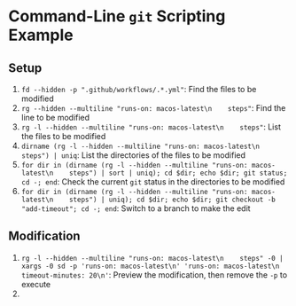 # Command-Line `git` Scripting Example

## Setup

1. `fd --hidden -p ".github/workflows/.*.yml"`: Find the files to be modified
2. `rg --hidden --multiline "runs-on: macos-latest\n    steps"`: Find the line to be modified
3. `rg -l --hidden --multiline "runs-on: macos-latest\n    steps"`: List the files to be modified
4. `dirname (rg -l --hidden --multiline "runs-on: macos-latest\n    steps") | uniq`: List the directories of the files to be modified
5. `for dir in (dirname (rg -l --hidden --multiline "runs-on: macos-latest\n    steps") | sort | uniq); cd $dir; echo $dir; git status; cd -; end`: Check the current `git` status in the directories to be modified
6. `for dir in (dirname (rg -l --hidden --multiline "runs-on: macos-latest\n    steps") | uniq); cd $dir; echo $dir; git checkout -b "add-timeout"; cd -; end`: Switch to a branch to make the edit

## Modification

1. `rg -l --hidden --multiline "runs-on: macos-latest\n    steps" -0 | xargs -0 sd -p 'runs-on: macos-latest\n' 'runs-on: macos-latest\n    timeout-minutes: 20\n'`: Preview the modification, then remove the `-p` to execute
2. 
